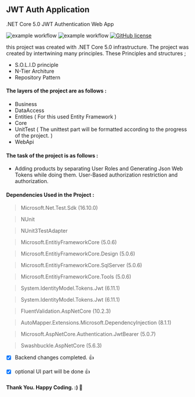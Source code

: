 ## JWT Auth Application
.NET Core 5.0 JWT Authentication Web App 

![example workflow](https://github.com/alierguc/JWTAuth_WebApp/actions/workflows/finalWorkflow.yml/badge.svg)
![example workflow](https://img.shields.io/badge/Release-1.0.0-blue)
[![GitHub license](https://img.shields.io/github/license/Naereen/StrapDown.js.svg)](https://github.com/Naereen/StrapDown.js/blob/master/LICENSE)


this project was created with .NET Core 5.0 infrastructure. 
The project was created by intertwining many principles. These Principles and structures ;

- S.O.L.I.D principle
- N-Tier Architure
- Repository Pattern

#### The layers of the project are as follows :

- Business
- DataAccess
- Entities ( For this used Entity Framework )
- Core
- UnitTest ( The unittest part will be formatted according to the progress of the project. )
- WebApi


#### The task of the project is as follows : 

- Adding products by separating User Roles and Generating Json Web Tokens
  while doing them. User-Based authorization restriction and authorization.


#### Dependencies Used in the Project :

> Microsoft.Net.Test.Sdk (16.10.0)

> NUnit

> NUnit3TestAdapter

> Microsoft.EntitiyFrameworkCore (5.0.6)

> Microsoft.EntitiyFrameworkCore.Design (5.0.6)

> Microsoft.EntitiyFrameworkCore.SqlServer (5.0.6)

> Microsoft.EntitiyFrameworkCore.Tools (5.0.6)

> System.IdentityModel.Tokens.Jwt (6.11.1)

> System.IdentityModel.Tokens.Jwt (6.11.1)

> FluentValidation.AspNetCore (10.2.3)

> AutoMapper.Extensions.Microsoft.DependencyInjection (8.1.1)

> Microsoft.AspNetCore.Authentication.JwtBearer (5.0.7)

> Swashbuckle.AspNetCore (5.6.3)




- [x] Backend changes completed. :+1:

- [x] optional UI part will be done :+1:


#### Thank You. Happy Coding. :) :wave:




